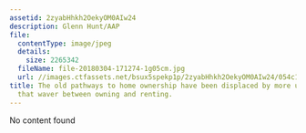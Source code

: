 ```yaml
---
assetid: 2zyabHhkh2OekyOM0AIw24
description: Glenn Hunt/AAP
file:
  contentType: image/jpeg
  details:
    size: 2265342
  fileName: file-20180304-171274-1g05cm.jpg
  url: //images.ctfassets.net/bsux5spekp1p/2zyabHhkh2OekyOM0AIw24/054c162293b289bcbd3b6a3fd2390ce2/file-20180304-171274-1g05cm.jpg
title: The old pathways to home ownership have been displaced by more uncertain routes
  that waver between owning and renting.
---
```

No content found
